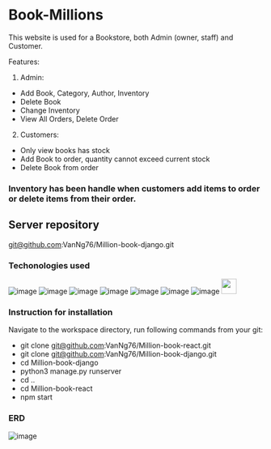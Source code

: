 # Book-Millions
This website is used for a Bookstore, both Admin (owner, staff) and Customer.

Features:
1. Admin:
  - Add Book, Category, Author, Inventory
  - Delete Book
  - Change Inventory
  - View All Orders, Delete Order
2. Customers:
  - Only view books has stock
  - Add Book to order, quantity cannot exceed current stock
  - Delete Book from order
### Inventory has been handle when customers add items to order or delete items from their order.

## Server repository
git@github.com:VanNg76/Million-book-django.git

### Techonologies used
![image](https://user-images.githubusercontent.com/96600790/161573536-e7cebf42-3b6b-475b-b353-7900522dbd3a.png)
![image](https://user-images.githubusercontent.com/96600790/161573615-bb407e86-7ab7-4ba6-bd21-212cfdc541d8.png)
![image](https://user-images.githubusercontent.com/96600790/161573637-7ba60e06-7503-4400-940d-bb310a86f3aa.png)
![image](https://user-images.githubusercontent.com/96600790/161573659-4c4a0ff7-93c7-4523-9b25-94a43c3dc3ec.png)
![image](https://user-images.githubusercontent.com/96600790/161573676-f5bb6a64-efbf-4d07-b06d-6349cd0f27ed.png)
![image](https://user-images.githubusercontent.com/96600790/161573692-89e33042-06c0-4abb-abbc-e41c1606301b.png)
![image](https://user-images.githubusercontent.com/96600790/161573724-64b0bd82-0149-45a8-9908-4c9f73beecf2.png)
<img src="https://blog.knoldus.com/wp-content/uploads/2020/06/python-django.png" width="30px" />

### Instruction for installation
Navigate to the workspace directory, run following commands from your git:
- git clone git@github.com:VanNg76/Million-book-react.git
- git clone git@github.com:VanNg76/Million-book-django.git
- cd Million-book-django
- python3 manage.py runserver
- cd ..
- cd Million-book-react
- npm start

### ERD
![image](https://user-images.githubusercontent.com/96600790/161571655-6b4849b7-578b-48e2-ba35-bc55149e98f4.png)

